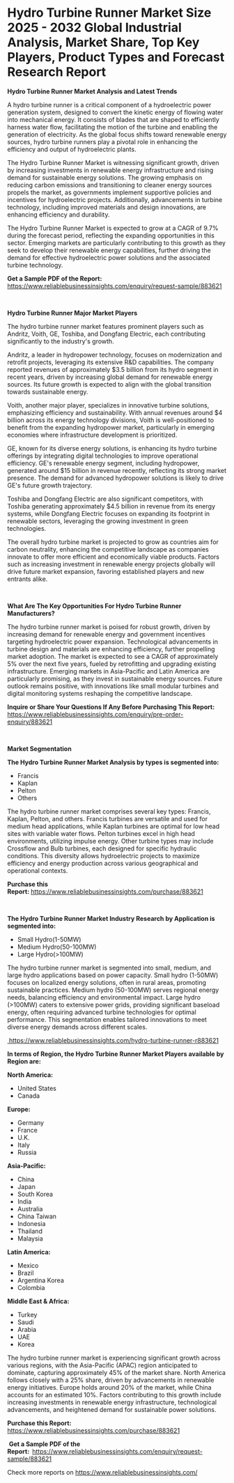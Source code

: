 <p><h1>Hydro Turbine Runner Market Size 2025 - 2032 Global Industrial Analysis, Market Share, Top Key Players, Product Types and Forecast Research Report</h1></p><p><strong>Hydro Turbine Runner Market Analysis and Latest Trends</strong></p>
<p><p>A hydro turbine runner is a critical component of a hydroelectric power generation system, designed to convert the kinetic energy of flowing water into mechanical energy. It consists of blades that are shaped to efficiently harness water flow, facilitating the motion of the turbine and enabling the generation of electricity. As the global focus shifts toward renewable energy sources, hydro turbine runners play a pivotal role in enhancing the efficiency and output of hydroelectric plants.</p><p>The Hydro Turbine Runner Market is witnessing significant growth, driven by increasing investments in renewable energy infrastructure and rising demand for sustainable energy solutions. The growing emphasis on reducing carbon emissions and transitioning to cleaner energy sources propels the market, as governments implement supportive policies and incentives for hydroelectric projects. Additionally, advancements in turbine technology, including improved materials and design innovations, are enhancing efficiency and durability.</p><p>The Hydro Turbine Runner Market is expected to grow at a CAGR of 9.7% during the forecast period, reflecting the expanding opportunities in this sector. Emerging markets are particularly contributing to this growth as they seek to develop their renewable energy capabilities, further driving the demand for effective hydroelectric power solutions and the associated turbine technology.</p></p>
<p><strong>Get a Sample PDF of the Report:&nbsp;</strong> <a href="https://www.reliablebusinessinsights.com/enquiry/request-sample/883621?utm_campaign=2811&utm_medium=2&utm_source=Github&utm_content=ia&utm_term=09042025&utm_id=hydro-turbine-runner">https://www.reliablebusinessinsights.com/enquiry/request-sample/883621</a></p>
<p>&nbsp;</p>
<p><strong>Hydro Turbine Runner Major Market Players</strong></p>
<p><p>The hydro turbine runner market features prominent players such as Andritz, Voith, GE, Toshiba, and Dongfang Electric, each contributing significantly to the industry's growth. </p><p>Andritz, a leader in hydropower technology, focuses on modernization and retrofit projects, leveraging its extensive R&D capabilities. The company reported revenues of approximately $3.5 billion from its hydro segment in recent years, driven by increasing global demand for renewable energy sources. Its future growth is expected to align with the global transition towards sustainable energy.</p><p>Voith, another major player, specializes in innovative turbine solutions, emphasizing efficiency and sustainability. With annual revenues around $4 billion across its energy technology divisions, Voith is well-positioned to benefit from the expanding hydropower market, particularly in emerging economies where infrastructure development is prioritized.</p><p>GE, known for its diverse energy solutions, is enhancing its hydro turbine offerings by integrating digital technologies to improve operational efficiency. GE's renewable energy segment, including hydropower, generated around $15 billion in revenue recently, reflecting its strong market presence. The demand for advanced hydropower solutions is likely to drive GE's future growth trajectory.</p><p>Toshiba and Dongfang Electric are also significant competitors, with Toshiba generating approximately $4.5 billion in revenue from its energy systems, while Dongfang Electric focuses on expanding its footprint in renewable sectors, leveraging the growing investment in green technologies.</p><p>The overall hydro turbine market is projected to grow as countries aim for carbon neutrality, enhancing the competitive landscape as companies innovate to offer more efficient and economically viable products. Factors such as increasing investment in renewable energy projects globally will drive future market expansion, favoring established players and new entrants alike.</p></p>
<p>&nbsp;</p>
<p><strong>What Are The Key Opportunities For Hydro Turbine Runner Manufacturers?</strong></p>
<p><p>The hydro turbine runner market is poised for robust growth, driven by increasing demand for renewable energy and government incentives targeting hydroelectric power expansion. Technological advancements in turbine design and materials are enhancing efficiency, further propelling market adoption. The market is expected to see a CAGR of approximately 5% over the next five years, fueled by retrofitting and upgrading existing infrastructure. Emerging markets in Asia-Pacific and Latin America are particularly promising, as they invest in sustainable energy sources. Future outlook remains positive, with innovations like small modular turbines and digital monitoring systems reshaping the competitive landscape.</p></p>
<p><strong>Inquire or Share Your Questions If Any Before Purchasing This Report:</strong> <a href="https://www.reliablebusinessinsights.com/enquiry/pre-order-enquiry/883621?utm_campaign=2811&utm_medium=2&utm_source=Github&utm_content=ia&utm_term=09042025&utm_id=hydro-turbine-runner">https://www.reliablebusinessinsights.com/enquiry/pre-order-enquiry/883621</a></p>
<p>&nbsp;</p>
<p><strong>Market Segmentation</strong></p>
<p><strong>The Hydro Turbine Runner Market Analysis by types is segmented into:</strong></p>
<p><ul><li>Francis</li><li>Kaplan</li><li>Pelton</li><li>Others</li></ul></p>
<p><p>The hydro turbine runner market comprises several key types: Francis, Kaplan, Pelton, and others. Francis turbines are versatile and used for medium head applications, while Kaplan turbines are optimal for low head sites with variable water flows. Pelton turbines excel in high head environments, utilizing impulse energy. Other turbine types may include Crossflow and Bulb turbines, each designed for specific hydraulic conditions. This diversity allows hydroelectric projects to maximize efficiency and energy production across various geographical and operational contexts.</p></p>
<p><strong>Purchase this Report:&nbsp;</strong><a href="https://www.reliablebusinessinsights.com/purchase/883621?utm_campaign=2811&utm_medium=2&utm_source=Github&utm_content=ia&utm_term=09042025&utm_id=hydro-turbine-runner">https://www.reliablebusinessinsights.com/purchase/883621</a></p>
<p>&nbsp;</p>
<p><strong>The Hydro Turbine Runner Market Industry Research by Application is segmented into:</strong></p>
<p><ul><li>Small Hydro(1-50MW)</li><li>Medium Hydro(50-100MW)</li><li>Large Hydro(>100MW)</li></ul></p>
<p><p>The hydro turbine runner market is segmented into small, medium, and large hydro applications based on power capacity. Small hydro (1-50MW) focuses on localized energy solutions, often in rural areas, promoting sustainable practices. Medium hydro (50-100MW) serves regional energy needs, balancing efficiency and environmental impact. Large hydro (>100MW) caters to extensive power grids, providing significant baseload energy, often requiring advanced turbine technologies for optimal performance. This segmentation enables tailored innovations to meet diverse energy demands across different scales.</p></p>
<p><a href="https://www.reliablebusinessinsights.com/hydro-turbine-runner-r883621?utm_campaign=2811&utm_medium=2&utm_source=Github&utm_content=ia&utm_term=09042025&utm_id=hydro-turbine-runner">&nbsp;https://www.reliablebusinessinsights.com/hydro-turbine-runner-r883621</a></p>
<p><strong>In terms of Region, the Hydro Turbine Runner Market Players available by Region are:</strong></p>
<p>
    <p> <strong> North America: </strong>
        <ul>
            <li>United States</li>
            <li>Canada</li>
        </ul>
        </p> 
    <p> <strong> Europe: </strong>
        <ul>
            <li>Germany</li>
            <li>France</li>
            <li>U.K.</li>
            <li>Italy</li>
            <li>Russia</li>
        </ul>
        </p> 
    <p> <strong> Asia-Pacific: </strong>
        <ul>
            <li>China</li>
            <li>Japan</li>
            <li>South Korea</li>
            <li>India</li>
            <li>Australia</li>
            <li>China Taiwan</li>
            <li>Indonesia</li>
            <li>Thailand</li>
            <li>Malaysia</li>
        </ul>
        </p> 
    <p> <strong> Latin America: </strong>
        <ul>
            <li>Mexico</li>
            <li>Brazil</li>
            <li>Argentina Korea</li>
            <li>Colombia</li>
        </ul>
        </p> 
    <p> <strong> Middle East & Africa: </strong>
        <ul>
            <li>Turkey</li>
            <li>Saudi</li>
            <li>Arabia</li>
            <li>UAE</li>
            <li>Korea</li>
        </ul>
    </p>
    </p>
<p><p>The hydro turbine runner market is experiencing significant growth across various regions, with the Asia-Pacific (APAC) region anticipated to dominate, capturing approximately 45% of the market share. North America follows closely with a 25% share, driven by advancements in renewable energy initiatives. Europe holds around 20% of the market, while China accounts for an estimated 10%. Factors contributing to this growth include increasing investments in renewable energy infrastructure, technological advancements, and heightened demand for sustainable power solutions.</p></p>
<p><strong>Purchase this Report: </strong><a href="https://www.reliablebusinessinsights.com/purchase/883621?utm_campaign=2811&utm_medium=2&utm_source=Github&utm_content=ia&utm_term=09042025&utm_id=hydro-turbine-runner">https://www.reliablebusinessinsights.com/purchase/883621</a></p>
<p>&nbsp;<strong>Get a Sample PDF of the Report:&nbsp;&nbsp;</strong><a href="https://www.reliablebusinessinsights.com/enquiry/request-sample/883621?utm_campaign=2811&utm_medium=2&utm_source=Github&utm_content=ia&utm_term=09042025&utm_id=hydro-turbine-runner">https://www.reliablebusinessinsights.com/enquiry/request-sample/883621</a></p>
<p><strong></strong></p>
<p>Check more reports on <a href="https://www.reliablebusinessinsights.com/?utm_campaign=2811&utm_medium=2&utm_source=Github&utm_content=ia&utm_term=09042025&utm_id=hydro-turbine-runner">https://www.reliablebusinessinsights.com/</a></p>
